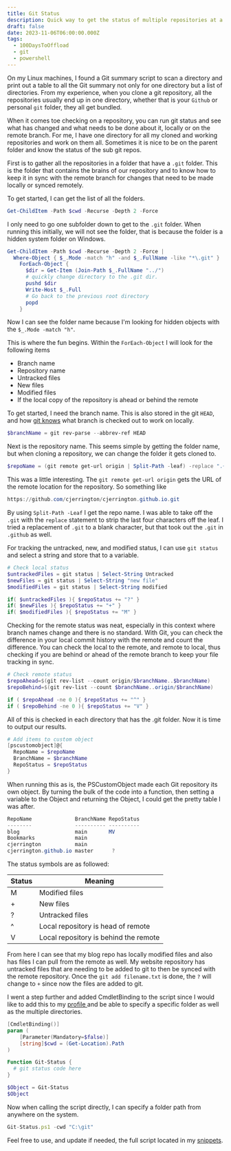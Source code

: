 ```yaml
---
title: Git Status
description: Quick way to get the status of multiple repositories at a time
draft: false
date: 2023-11-06T06:00:00.000Z
tags:
  - 100DaysToOffload
  - git
  - powershell
---
```


On my Linux machines, I found a Git summary script to scan a directory and print out a table to all the Git summary not only for one directory but a list of directories. From my experience, when you clone a git repository, all the repositories usually end up in one directory, whether that is your `Github` or personal `git` folder, they all get bundled.

When it comes toe checking on a repository, you can run git status and see what has changed and what needs to be done about it, locally or on the remote branch. For me, I have one directory for all my cloned and working repositories and work on them all. Sometimes it is nice to be on the parent folder and know the status of the sub git repos.

First is to gather all the repositories in a folder that have a `.git` folder. This is the folder that contains the brains of our repository and to know how to keep it in sync with the remote branch for changes that need to be made locally or synced remotely.

To get started, I can get the list of all the folders.

```powershell
Get-ChildItem -Path $cwd -Recurse -Depth 2 -Force
```

I only need to go one subfolder down to get to the `.git` folder. When running this initially, we will not see the folder, that is because the folder is a hidden system folder on Windows.

```powershell
Get-ChildItem -Path $cwd -Recurse -Depth 2 -Force |
  Where-Object { $_.Mode -match "h" -and $_.FullName -like "*\.git" } |
    ForEach-Object {
      $dir = Get-Item (Join-Path $_.FullName "../")
      # quickly change directory to the .git dir.
      pushd $dir
      Write-Host $_.Full
      # Go back to the previous root directory
      popd
    }
```

Now I can see the folder name because I'm looking for hidden objects with the `$_.Mode -match "h"`.

This is where the fun begins. Within the `ForEach-Object` I will look for the following items

* Branch name
* Repository name
* Untracked files
* New files
* Modified files
* If the local copy of the repository is ahead or behind the remote

To get started, I need the branch name. This is also stored in the git `HEAD`, and how [git knows](https://git-scm.com/book/en/v2/Git-Internals-Git-References) what branch is checked out to work on locally.

```powershell
$branchName = git rev-parse --abbrev-ref HEAD
```

Next is the repository name. This seems simple by getting the folder name, but when cloning a repository, we can change the folder it gets cloned to.

```powershell
$repoName = (git remote get-url origin | Split-Path -leaf) -replace ".{4}$"
```

This was a little interesting. The `git remote get-url origin` gets the URL of the remote location for the repository. So something like

```powershell
https://github.com/cjerrington/cjerrington.github.io.git
```

By using `Split-Path -Leaf` I get the repo name. I was able to take off the `.git` with the `replace` statement to strip the last four characters off the leaf. I tried a replacement of `.git` to a blank character, but that took out the `.git` in `.github` as well.

For tracking the untracked, new, and modified status, I can use `git status` and select a string and store that to a variable.

```powershell
# Check local status
$untrackedFiles = git status | Select-String Untracked
$newFiles = git status | Select-String "new file"
$modifiedFiles = git status | Select-String modified 

if( $untrackedFiles ){ $repoStatus += "?" }
if( $newFiles ){ $repoStatus += "+" }
if( $modifiedFiles ){ $repoStatus += "M" }
```

Checking for the remote status was neat, especially in this context where branch names change and there is no standard. With Git, you can check the difference in your local commit history with the remote and count the difference. You can check the local to the remote, and remote to local, thus checking if you are behind or ahead of the remote branch to keep your file tracking in sync.

```powershell
# Check remote status
$repoAhead=$(git rev-list --count origin/$branchName..$branchName)
$repoBehind=$(git rev-list --count $branchName..origin/$branchName)

if ( $repoAhead -ne 0 ){ $repoStatus += "^" }
if ( $repoBehind -ne 0 ){ $repoStatus += "V" }
```

All of this is checked in each directory that has the .git folder. Now it is time to output our results.

```powershell
# Add items to custom object
[pscustomobject]@{
  RepoName = $repoName
  BranchName = $branchName
  RepoStatus = $repoStatus
}
```

When running this as is, the PSCustomObject made each Git repository its own object. By turning the bulk of the code into a function, then setting a variable to the Object and returning the Object, I could get the pretty table I was after.

```powershell
RepoName              BranchName RepoStatus
--------              ---------- ----------
blog                  main       MV
Bookmarks             main
cjerrington           main
cjerrington.github.io master      ?
```

The status symbols are as followed:

| Status | Meaning                               |
| ------ | ------------------------------------- |
| M      | Modified files                        |
| +      | New files                             |
| ?      | Untracked files                       |
| ^      | Local repository is head of remote    |
| V      | Local repository is behind the remote |

From here I can see that my blog repo has locally modified files and also has files I can pull from the remote as well. My website repository has untracked files that are needing to be added to git to then be synced with the remote repository. Once the `git add filename.txt` is done, the `?` will change to `+` since now the files are added to git.

I went a step further and added CmdletBinding to the script since I would like to add this to my [profile ](/blog/create-powershell-profile/)and be able to specify a specific folder as well as the multiple directories.

```powershell
[CmdletBinding()]
param (
    [Parameter(Mandatory=$false)]
    [string]$cwd = (Get-Location).Path
)

Function Git-Status {
  # git status code here
}

$Object = Git-Status
$Object
```

Now when calling the script directly, I can specify a folder path from anywhere on the system.

```javascript
Git-Status.ps1 -cwd "C:\git"
```

Feel free to use, and update if needed, the full script located in my [snippets](https://codeberg.org/cjerrington/snippets/src/branch/main/powershell/Git-Status.ps1).
